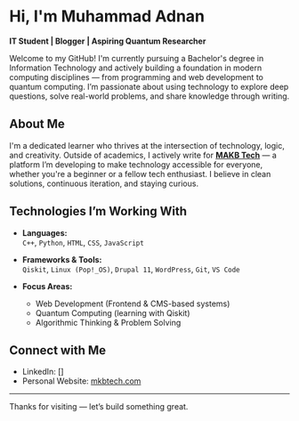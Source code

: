 # Hi, I'm Muhammad Adnan

**IT Student | Blogger | Aspiring Quantum Researcher**

Welcome to my GitHub! I'm currently pursuing a Bachelor's degree in Information Technology and actively building a foundation in modern computing disciplines — from programming and web development to quantum computing. I’m passionate about using technology to explore deep questions, solve real-world problems, and share knowledge through writing.

## About Me

I'm a dedicated learner who thrives at the intersection of technology, logic, and creativity. Outside of academics, I actively write for **[MAKB Tech](https://makbtech.com)** — a platform I’m developing to make technology accessible for everyone, whether you're a beginner or a fellow tech enthusiast. I believe in clean solutions, continuous iteration, and staying curious.

## Technologies I’m Working With

- **Languages:**  
  `C++`, `Python`, `HTML`, `CSS`, `JavaScript`

- **Frameworks & Tools:**  
  `Qiskit`, `Linux (Pop!_OS)`, `Drupal 11`, `WordPress`, `Git`, `VS Code`

- **Focus Areas:**  
  - Web Development (Frontend & CMS-based systems)  
  - Quantum Computing (learning with Qiskit)  
  - Algorithmic Thinking & Problem Solving

## Connect with Me

- LinkedIn: []
- Personal Website: [mkbtech.com](https://mkbtech.com)

---

Thanks for visiting — let’s build something great.